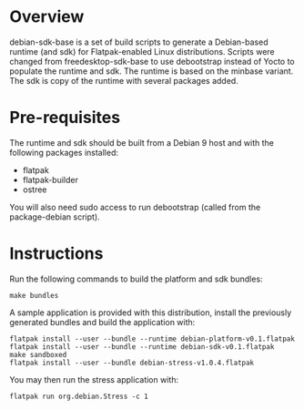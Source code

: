 # Overview

debian-sdk-base is a set of build scripts to generate a Debian-based
runtime (and sdk) for Flatpak-enabled Linux distributions. Scripts
were changed from freedesktop-sdk-base to use debootstrap instead of
Yocto to populate the runtime and sdk. The runtime is based on the
minbase variant. The sdk is copy of the runtime with several packages
added.

# Pre-requisites

The runtime and sdk should be built from a Debian 9 host and with the
following packages installed:

   * flatpak
   * flatpak-builder
   * ostree

You will also need sudo access to run debootstrap (called from the
package-debian script).

# Instructions

Run the following commands to build the platform and sdk bundles:

```
make bundles
```

A sample application is provided with this distribution, install
the previously generated bundles and build the application with:

```
flatpak install --user --bundle --runtime debian-platform-v0.1.flatpak
flatpak install --user --bundle --runtime debian-sdk-v0.1.flatpak
make sandboxed
flatpak install --user --bundle debian-stress-v1.0.4.flatpak
```

You may then run the stress application with:

```
flatpak run org.debian.Stress -c 1
```
